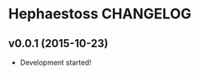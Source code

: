 Hephaestoss CHANGELOG
=====================

v0.0.1 (2015-10-23)
-------------------
- Development started!
